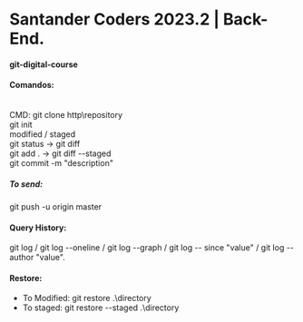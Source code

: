 # Santander Coders 2023.2 | Back-End.
#### git-digital-course


#### Comandos:
<br/> CMD: git clone http\repository<br/>
git init<br/>
modified / staged<br/>
git status -> git diff<br/>
git add .  -> git diff --staged<br/>
git commit -m "description"<br/>
##### To send:<br/>
git push -u origin master<br/>
#### Query History:<br/>
git log / git log --oneline / git log --graph / git log -- since "value" / git log --author "value".
#### Restore:<br/>
- To Modified: git restore .\directory<br/>
- To staged: git restore --staged .\directory<br/>
